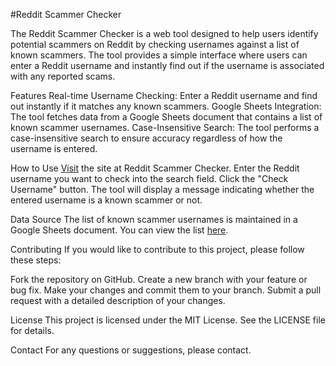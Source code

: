 #Reddit Scammer Checker

The Reddit Scammer Checker is a web tool designed to help users identify potential scammers on Reddit by checking usernames against a list of known scammers. The tool provides a simple interface where users can enter a Reddit username and instantly find out if the username is associated with any reported scams.

Features
Real-time Username Checking: Enter a Reddit username and find out instantly if it matches any known scammers.
Google Sheets Integration: The tool fetches data from a Google Sheets document that contains a list of known scammer usernames.
Case-Insensitive Search: The tool performs a case-insensitive search to ensure accuracy regardless of how the username is entered.

How to Use
[Visit]([url](https://mangalpurr.github.io/redditsite/)) the site at Reddit Scammer Checker.
Enter the Reddit username you want to check into the search field.
Click the "Check Username" button.
The tool will display a message indicating whether the entered username is a known scammer or not.

Data Source
The list of known scammer usernames is maintained in a Google Sheets document. You can view the list [here]([url](https://docs.google.com/spreadsheets/d/1z6k5YejlCWtuvfuND4ZgTU_dz31NbCqIUVO4AXln130/edit?usp=sharing)).

Contributing
If you would like to contribute to this project, please follow these steps:

Fork the repository on GitHub.
Create a new branch with your feature or bug fix.
Make your changes and commit them to your branch.
Submit a pull request with a detailed description of your changes.

License
This project is licensed under the MIT License. See the LICENSE file for details.

Contact
For any questions or suggestions, please contact.

